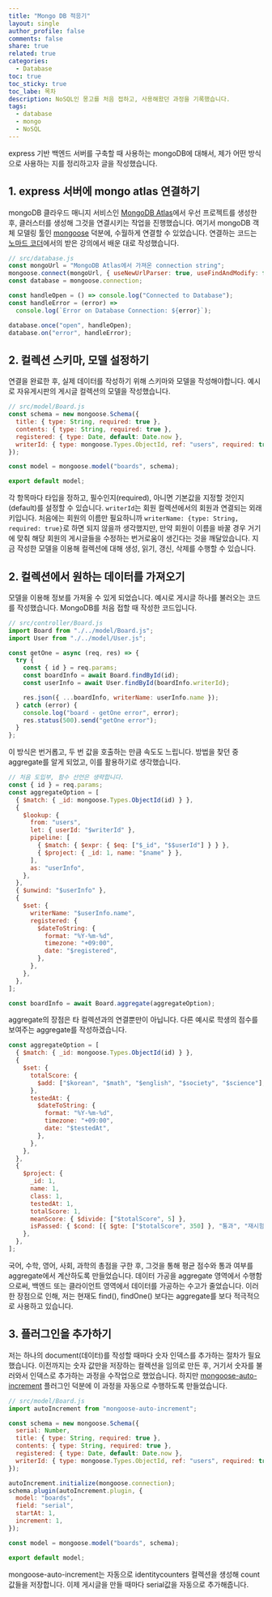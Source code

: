 ```yaml
---
title: "Mongo DB 적응기"
layout: single
author_profile: false
comments: false
share: true
related: true
categories:
  - Database
toc: true
toc_sticky: true
toc_labe: 목차
description: NoSQL인 몽고를 처음 접하고, 사용해왔던 과정을 기록했습니다.
tags:
  - database
  - mongo
  - NoSQL
---
```


express 기반 백엔드 서버를 구축할 때 사용하는 mongoDB에 대해서, 제가 어떤 방식으로 사용하는 지를 정리하고자 글을 작성했습니다.

## 1. express 서버에 mongo atlas 연결하기

mongoDB 클라우드 매니지 서비스인 [MongoDB Atlas](https://www.mongodb.com/cloud/atlas)에서 우선 프로젝트를 생성한 후, 클러스터를 생성해 그것을 연결시키는 작업을 진행했습니다. 여기서 mongoDB 객체 모델링 툴인 [mongoose](https://www.npmjs.com/package/mongoose) 덕분에, 수월하게 연결할 수 있었습니다.
연결하는 코드는 [노마드 코더](https://nomadcoders.co/)에서의 받은 강의에서 배운 대로 작성했습니다.

```javascript
// src/database.js
const mongoUrl = "MongoDB Atlas에서 가져온 connection string";
mongoose.connect(mongoUrl, { useNewUrlParser: true, useFindAndModify: false });
const database = mongoose.connection;

const handleOpen = () => console.log("Connected to Database");
const handleError = (error) =>
  console.log(`Error on Database Connection: ${error}`);

database.once("open", handleOpen);
database.on("error", handleError);
```

## 2. 컬렉션 스키마, 모델 설정하기

연결을 완료한 후, 실제 데이터를 작성하기 위해 스키마와 모델을 작성해야합니다. 예시로 자유게시판의 게시글 컬렉션의 모델을 작성했습니다.

```javascript
// src/model/Board.js
const schema = new mongoose.Schema({
  title: { type: String, required: true },
  contents: { type: String, required: true },
  registered: { type: Date, default: Date.now },
  writerId: { type: mongoose.Types.ObjectId, ref: "users", required: true },
});

const model = mongoose.model("boards", schema);

export default model;
```

각 항목마다 타입을 정하고, 필수인지(required), 아니면 기본값을 지정할 것인지(default)를 설정할 수 있습니다.
`writerId`는 회원 컬렉션에서의 회원과 연결되는 외래키입니다. 처음에는 회원의 이름만 필요하니까 `writerName: {type: String, required: true}`로 하면 되지 않을까 생각했지만, 만약 회원이 이름을 바꿀 경우 거기에 맞춰 해당 회원의 게시글들을 수정하는 번거로움이 생긴다는 것을 깨달았습니다.
지금 작성한 모델을 이용해 컬렉션에 대해 생성, 읽기, 갱신, 삭제를 수행할 수 있습니다.

## 2. 컬렉션에서 원하는 데이터를 가져오기

모델을 이용해 정보를 가져올 수 있게 되었습니다. 예시로 게시글 하나를 불러오는 코드를 작성했습니다. MongoDB를 처음 접할 때 작성한 코드입니다.

```javascript
// src/controller/Board.js
import Board from "./../model/Board.js";
import User from "./../model/User.js";

const getOne = async (req, res) => {
  try {
    const { id } = req.params;
    const boardInfo = await Board.findById(id);
    const userInfo = await User.findById(boardInfo.writerId);

    res.json({ ...boardInfo, writerName: userInfo.name });
  } catch (error) {
    console.log("board - getOne error", error);
    res.status(500).send("getOne error");
  }
};
```

이 방식은 번거롭고, 두 번 값을 호출하는 만큼 속도도 느립니다. 방법을 찾던 중 aggregate를 알게 되었고, 이를 활용하기로 생각했습니다.

```javascript
// 처음 도입부, 함수 선언은 생략합니다.
const { id } = req.params;
const aggregateOption = [
  { $match: { _id: mongoose.Types.ObjectId(id) } },
  {
    $lookup: {
      from: "users",
      let: { userId: "$writerId" },
      pipeline: [
        { $match: { $expr: { $eq: ["$_id", "$$userId"] } } },
        { $project: { _id: 1, name: "$name" } },
      ],
      as: "userInfo",
    },
  },
  { $unwind: "$userInfo" },
  {
    $set: {
      writerName: "$userInfo.name",
      registered: {
        $dateToString: {
          format: "%Y-%m-%d",
          timezone: "+09:00",
          date: "$registered",
        },
      },
    },
  },
];

const boardInfo = await Board.aggregate(aggregateOption);
```

aggregate의 장점은 타 컬렉션과의 연결뿐만이 아닙니다. 다른 예시로 학생의 점수를 보여주는 aggregate를 작성하겠습니다.

```javascript
const aggregateOption = [
  { $match: { _id: mongoose.Types.ObjectId(id) } },
  {
    $set: {
      totalScore: {
        $add: ["$korean", "$math", "$english", "$society", "$science"],
      },
      testedAt: {
        $dateToString: {
          format: "%Y-%m-%d",
          timezone: "+09:00",
          date: "$testedAt",
        },
      },
    },
  },
  {
    $project: {
      _id: 1,
      name: 1,
      class: 1,
      testedAt: 1,
      totalScore: 1,
      meanScore: { $divide: ["$totalScore", 5] },
      isPassed: { $cond: [{ $gte: ["$totalScore", 350] }, "통과", "재시험"] },
    },
  },
];
```

국어, 수학, 영어, 사회, 과학의 총점을 구한 후, 그것을 통해 평균 점수와 통과 여부를 aggregate에서 계산하도록 만들었습니다. 데이터 가공을 aggregate 영역에서 수행함으로써, 백엔드 또는 클라이언트 영역에서 데이터를 가공하는 수고가 줄었습니다. 이러한 장점으로 인해, 저는 현재도 find(), findOne() 보다는 aggregate를 보다 적극적으로 사용하고 있습니다.

## 3. 플러그인을 추가하기

저는 하나의 document(데이터)를 작성할 때마다 숫자 인덱스를 추가하는 절차가 필요했습니다. 이전까지는 숫자 값만을 저장하는 컬렉션을 임의로 만든 후, 거기서 숫자를 불러와서 인덱스로 추가하는 과정을 수작업으로 했었습니다. 하지만 [mongoose-auto-increment](https://www.npmjs.com/package/mongoose-auto-increment) 플러그인 덕분에 이 과정을 자동으로 수행하도록 만들었습니다.

```javascript
// src/model/Board.js
import autoIncrement from "mongoose-auto-increment";

const schema = new mongoose.Schema({
  serial: Number,
  title: { type: String, required: true },
  contents: { type: String, required: true },
  registered: { type: Date, default: Date.now },
  writerId: { type: mongoose.Types.ObjectId, ref: "users", required: true },
});

autoIncrement.initialize(mongoose.connection);
schema.plugin(autoIncrement.plugin, {
  model: "boards",
  field: "serial",
  startAt: 1,
  increment: 1,
});

const model = mongoose.model("boards", schema);

export default model;
```

mongoose-auto-increment는 자동으로 identitycounters 컬렉션을 생성해 count값들을 저장합니다. 이제 게시글을 만들 때마다 serial값을 자동으로 추가해줍니다.